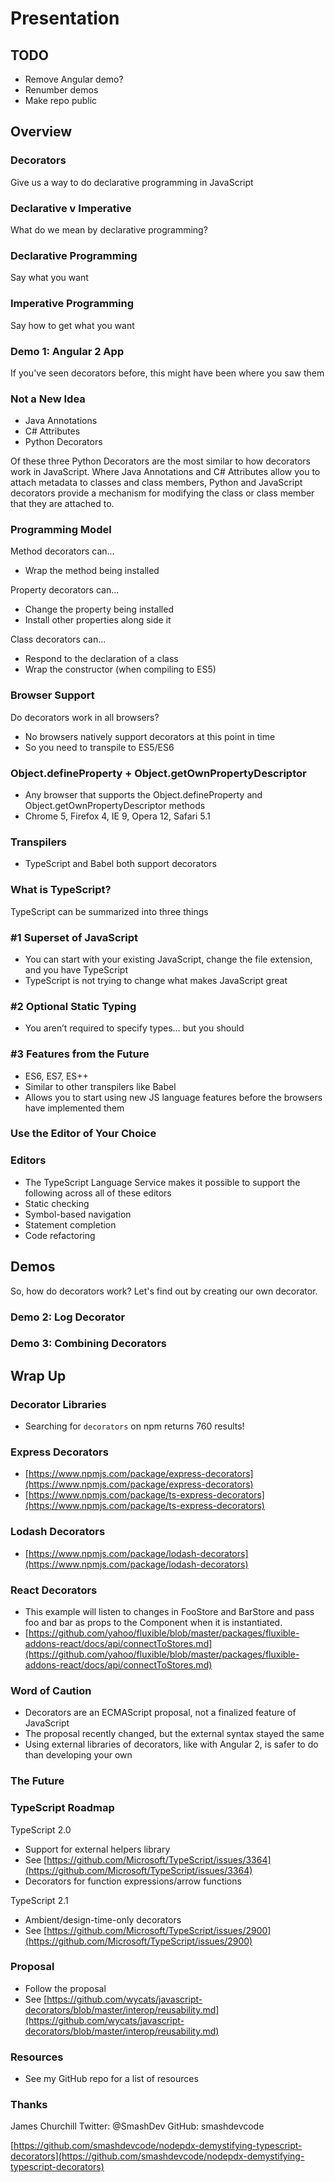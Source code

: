 
# Presentation

## TODO

* Remove Angular demo?
* Renumber demos
* Make repo public




## Overview

### Decorators

Give us a way to do declarative programming in JavaScript

### Declarative v Imperative

What do we mean by declarative programming?

### Declarative Programming

Say what you want

### Imperative Programming

Say how to get what you want

### Demo 1: Angular 2 App

If you've seen decorators before, this might have been where you saw them

### Not a New Idea

* Java Annotations
* C# Attributes
* Python Decorators

Of these three Python Decorators are the most similar to how decorators work in JavaScript. Where Java Annotations and C# Attributes allow you to attach metadata to classes and class members, Python and JavaScript decorators provide a mechanism for modifying the class or class member that they are attached to.

### Programming Model

Method decorators can...

* Wrap the method being installed

Property decorators can...

* Change the property being installed
* Install other properties along side it

Class decorators can...

* Respond to the declaration of a class
* Wrap the constructor (when compiling to ES5)

### Browser Support

Do decorators work in all browsers?

* No browsers natively support decorators at this point in time
* So you need to transpile to ES5/ES6

### Object.defineProperty + Object.getOwnPropertyDescriptor

* Any browser that supports the Object.defineProperty and Object.getOwnPropertyDescriptor methods
* Chrome 5, Firefox 4, IE 9, Opera 12, Safari 5.1

### Transpilers

* TypeScript and Babel both support decorators

### What is TypeScript?

TypeScript can be summarized into three things

### #1 Superset of JavaScript

* You can start with your existing JavaScript, change the file extension, and you have TypeScript
* TypeScript is not trying to change what makes JavaScript great

### #2 Optional Static Typing

* You aren’t required to specify types… but you should

### #3 Features from the Future

* ES6, ES7, ES++
* Similar to other transpilers like Babel
* Allows you to start using new JS language features before the browsers have implemented them

### Use the Editor of Your Choice

### Editors

* The TypeScript Language Service makes it possible to support the following across all of these editors
* Static checking
* Symbol-based navigation
* Statement completion
* Code refactoring

## Demos

So, how do decorators work? Let's find out by creating our own decorator.

### Demo 2: Log Decorator

### Demo 3: Combining Decorators

## Wrap Up

### Decorator Libraries

* Searching for `decorators` on npm returns 760 results!

### Express Decorators

* [https://www.npmjs.com/package/express-decorators](https://www.npmjs.com/package/express-decorators)
* [https://www.npmjs.com/package/ts-express-decorators](https://www.npmjs.com/package/ts-express-decorators)

### Lodash Decorators

* [https://www.npmjs.com/package/lodash-decorators](https://www.npmjs.com/package/lodash-decorators)

### React Decorators

* This example will listen to changes in FooStore and BarStore and pass foo and bar as props to the Component when it is instantiated.
* [https://github.com/yahoo/fluxible/blob/master/packages/fluxible-addons-react/docs/api/connectToStores.md](https://github.com/yahoo/fluxible/blob/master/packages/fluxible-addons-react/docs/api/connectToStores.md)

### Word of Caution

* Decorators are an ECMAScript proposal, not a finalized feature of JavaScript
* The proposal recently changed, but the external syntax stayed the same
* Using external libraries of decorators, like with Angular 2, is safer to do than developing your own

### The Future

### TypeScript Roadmap

TypeScript 2.0

* Support for external helpers library
 * See [https://github.com/Microsoft/TypeScript/issues/3364](https://github.com/Microsoft/TypeScript/issues/3364)
* Decorators for function expressions/arrow functions

TypeScript 2.1

* Ambient/design-time-only decorators
 * See [https://github.com/Microsoft/TypeScript/issues/2900](https://github.com/Microsoft/TypeScript/issues/2900)

### Proposal

* Follow the proposal
* See [https://github.com/wycats/javascript-decorators/blob/master/interop/reusability.md](https://github.com/wycats/javascript-decorators/blob/master/interop/reusability.md)

### Resources

* See my GitHub repo for a list of resources

### Thanks

James Churchill
Twitter: @SmashDev
GitHub: smashdevcode

[https://github.com/smashdevcode/nodepdx-demystifying-typescript-decorators](https://github.com/smashdevcode/nodepdx-demystifying-typescript-decorators)
